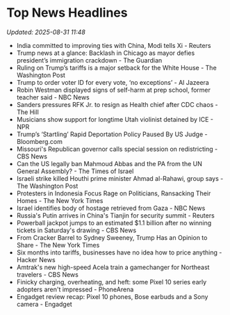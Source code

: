 # Top News Headlines

_Updated: 2025-08-31 11:48_

- India committed to improving ties with China, Modi tells Xi - Reuters
- Trump news at a glance: Backlash in Chicago as mayor defies president’s immigration crackdown - The Guardian
- Ruling on Trump’s tariffs is a major setback for the White House - The Washington Post
- Trump to order voter ID for every vote, ‘no exceptions’ - Al Jazeera
- Robin Westman displayed signs of self-harm at prep school, former teacher said - NBC News
- Sanders pressures RFK Jr. to resign as Health chief after CDC chaos - The Hill
- Musicians show support for longtime Utah violinist detained by ICE - NPR
- Trump’s ‘Startling’ Rapid Deportation Policy Paused By US Judge - Bloomberg.com
- Missouri's Republican governor calls special session on redistricting - CBS News
- Can the US legally ban Mahmoud Abbas and the PA from the UN General Assembly? - The Times of Israel
- Israeli strike killed Houthi prime minister Ahmad al-Rahawi, group says - The Washington Post
- Protesters in Indonesia Focus Rage on Politicians, Ransacking Their Homes - The New York Times
- Israel identifies body of hostage retrieved from Gaza - NBC News
- Russia's Putin arrives in China's Tianjin for security summit - Reuters
- Powerball jackpot jumps to an estimated $1.1 billion after no winning tickets in Saturday's drawing - CBS News
- From Cracker Barrel to Sydney Sweeney, Trump Has an Opinion to Share - The New York Times
- Six months into tariffs, businesses have no idea how to price anything - Hacker News
- Amtrak's new high-speed Acela train a gamechanger for Northeast travelers - CBS News
- Finicky charging, overheating, and heft: some Pixel 10 series early adopters aren't impressed - PhoneArena
- Engadget review recap: Pixel 10 phones, Bose earbuds and a Sony camera - Engadget